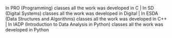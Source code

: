 In PRO (Programming) classes all the work was developed in C | 
In SD (Digital Systems) classes all the work was developed in Digital | 
In ESDA (Data Structures and Algorithms) classes all the work was developed in C++ |
In IADP (Introduction to Data Analysis in Python) classes all the work was developed in Python
